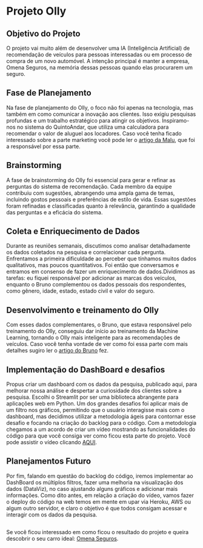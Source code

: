 # Projeto Olly

## Objetivo do Projeto

O projeto vai muito além de desenvolver uma IA (Inteligência Artificial) de recomendação de veículos para pessoas interessadas ou em processo de compra de um novo automóvel. A intenção principal é manter a empresa, 
Omena Seguros, na memória dessas pessoas quando elas procurarem um seguro.

## Fase de Planejamento

Na fase de planejamento do Olly, o foco não foi apenas na tecnologia, mas também em como comunicar a inovação aos clientes. Isso exigiu pesquisas profundas e um trabalho estratégico para atingir os objetivos. 
Inspiramo-nos no sistema do QuintoAndar, que utiliza uma calculadora para recomendar o valor de aluguel aos locadores. Caso você tenha ficado interessado sobre a parte marketing você pode ler o [artigo da Malu](https://www.linkedin.com/pulse/estrat%C3%A9gia-de-marketing-utilizada-olly-o-assistente-maria-luiza-1dzof/?trackingId=afEany0LTeSHt07VOTXpiQ%3D%3D), que foi a responsável por essa parte.

## Brainstorming 

A fase de brainstorming do Olly foi essencial para gerar e refinar as perguntas do sistema de recomendação. Cada membro da equipe contribuiu com sugestões, abrangendo uma ampla gama de temas, incluindo gostos pessoais 
e preferências de estilo de vida. Essas sugestões foram refinadas e classificadas quanto à relevância, garantindo a qualidade das perguntas e a eficácia do sistema.

## Coleta e Enriquecimento de Dados

Durante as reuniões semanais, discutimos como analisar detalhadamente os dados coletados na pesquisa e correlacionar cada pergunta. Enfrentamos a primeira dificuldade ao perceber que tínhamos muitos dados qualitativos,
mas poucos quantitativos. Foi então que conversamos e entramos em consenso de fazer um enriquecimento de dados.Dividimos as tarefas: eu fiquei responsável por adicionar as marcas dos veículos, enquanto o Bruno 
complementou os dados pessoais dos respondentes, como gênero, idade, estado, estado civil e valor do seguro.

## Desenvolvimento e treinamento do Olly

Com esses dados complementares, o Bruno, que estava responsável pelo treinamento do Olly, conseguiu dar início ao treinamento da Machine Learning, tornando o Olly mais inteligente para as recomendações de veículos. 
Caso você tenha vontade de ver como foi essa parte com mais detalhes sugiro ler o [artigo do Bruno](https://www.linkedin.com/pulse/desvendando-tecnologia-por-tr%C3%A1s-do-olly-o-assistente-virtual-qroge/?trackingId=jw2Xzs5xRk2CcdxJh0pmnw%3D%3D) fez.

## Implementação do DashBoard e desafios

Propus criar um dashboard com os dados da pesquisa, publicado aqui, para melhorar nossa análise e despertar a curiosidade dos clientes sobre a pesquisa. Escolhi o Streamlit por ser uma biblioteca abrangente para 
aplicações web em Python. Um dos grandes desafios foi aplicar mais de um filtro nos gráficos, permitindo que o usuário interagisse mais com o dashboard, mas decidimos utilizar a metodologia ágeis para contornar 
esse desafio e focando na criação do backlog para o código. Com a metodologia chegamos a um acordo de criar um vídeo mostrando as funcionalidades do código para que você consiga ver como ficou esta parte do projeto. Você pode assistir o vídeo clicando [AQUI](https://www.loom.com/share/9849b246949c4c349df4833a374f8471?sid=5382641b-796a-4f6b-9903-287a547d59a3).

## Planejamentos Futuro

Por fim, falando em questão do backlog do código, iremos implementar ao DashBoard os múltiplos filtros, fazer uma melhoria na visualização dos dados (DataViz), no caso ajustando alguns gráficos e adicionar mais 
informações. Como dito antes, em relação a criação do vídeo, vamos fazer o deploy do código na web temos em mente em upar via Heroku, AWS ou algum outro servidor, e claro o objetivo é que todos consigam acessar e 
interagir com os dados da pesquisa.

## 

Se você ficou interessado em como ficou o resultado do projeto e queira descobrir o seu carro ideal: [Omena Seguros](https://carroideal.omenaseguros.com/
).
